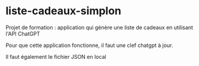 # liste-cadeaux-simplon
Projet de formation : application qui génère une liste de cadeaux en utilisant l'API ChatGPT

Pour que cette application fonctionne, il faut une clef chatgpt à jour.

Il faut également le fichier JSON en local

